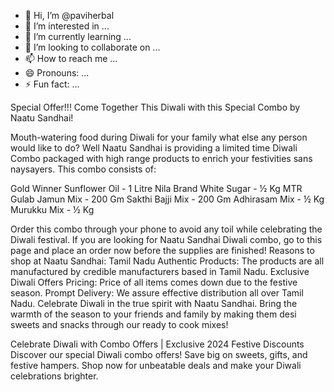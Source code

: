 - 👋 Hi, I’m @paviherbal
- 👀 I’m interested in ...
- 🌱 I’m currently learning ...
- 💞️ I’m looking to collaborate on ...
- 📫 How to reach me ...
- 😄 Pronouns: ...
- ⚡ Fun fact: ...

<!---
paviherbal/paviherbal is a ✨ special ✨ repository because its `README.md` (this file) appears on your GitHub profile.
You can click the Preview link to take a look at your changes.
--->
Special Offer!!!
Come Together This Diwali with this Special Combo by Naatu Sandhai!
 
Mouth-watering food during Diwali for your family what else any person would like to do? Well Naatu Sandhai is providing a limited time Diwali Combo packaged with high range products to enrich your festivities sans naysayers. This combo consists of:
 
Gold Winner Sunflower Oil - 1 Litre
Nila Brand White Sugar - ½ Kg
MTR Gulab Jamun Mix - 200 Gm
Sakthi Bajji Mix - 200 Gm
Adhirasam Mix - ½ Kg
Murukku Mix - ½ Kg
 
Order this combo through your phone to avoid any toil while celebrating the Diwali festival. If you are looking for Naatu Sandhai Diwali combo, go to this page and place an order now before the supplies are finished!
Reasons to shop at Naatu Sandhai:
Tamil Nadu Authentic Products: The products are all manufactured by credible manufacturers based in Tamil Nadu.
Exclusive Diwali Offers Pricing: Price of all items comes down due to the festive season.
Prompt Delivery: We assure effective distribution all over Tamil Nadu.
Celebrate Diwali in the true spirit with Naatu Sandhai. Bring the warmth of the season to your friends and family by making them desi sweets and snacks through our ready to cook mixes!
 
 
Celebrate Diwali with Combo Offers | Exclusive 2024 Festive Discounts
Discover our special Diwali combo offers! Save big on sweets, gifts, and festive hampers. Shop now for unbeatable deals and make your Diwali celebrations brighter.
 
